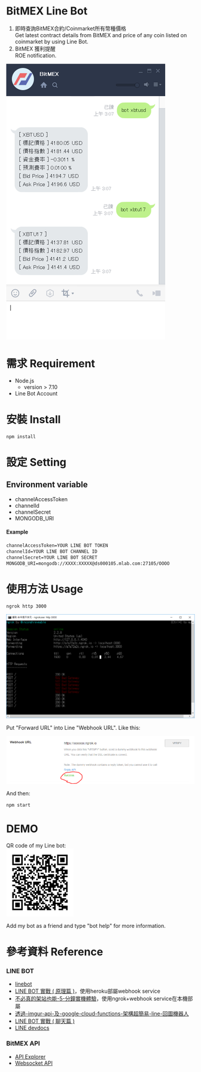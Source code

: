 # BitMEX Line Bot
1. 即時查詢BitMEX合約/Coinmarket所有幣種價格<br/>
Get latest contract details from BitMEX and price of any coin listed on coinmarket by using Line Bot.<br/>
2. BitMEX 獲利提醒<br/>
ROE notification.<br/>

![](./pic/demo)

# 需求 Requirement
* Node.js 
    * version > 7.10
* Line Bot Account 

# 安裝 Install
```shell
npm install
```

# 設定 Setting
## Environment variable
- channelAccessToken
- channelId
- channelSecret
- MONGODB_URI

#### Example
```shell
channelAccessToken=YOUR LINE BOT TOKEN
channelId=YOUR LINE BOT CHANNEL ID
channelSecret=YOUR LINE BOT SECRET
MONGODB_URI=mongodb://XXXX:XXXXX@ds000105.mlab.com:27105/OOOO
```

# 使用方法 Usage

```shell=
ngrok http 3000
```
![](./pic/2-3)

Put "Forward URL" into Line "Webhook URL". Like this:

![](./pic/2-2)

And then:
```shell
npm start
```

# DEMO

QR code of my Line bot:<br/>
![](./pic/0pyMi1TFEu)

Add my bot as a friend and type "bot help" for more information.

# 參考資料 Reference

### LINE BOT
* [linebot](https://github.com/boybundit/linebot)
* [LINE BOT 實戰 ( 原理篇 )](http://www.oxxostudio.tw/articles/201701/line-bot.html)，使用heroku部屬webhook service
* [不必真的架站也能-5-分鐘實機體驗](https://simonhsu.blog/2017/01/25/不必真的架站也能-5-分鐘實機體驗-line-bot-message-api-應用-by-node-js-ngrok/)，使用ngrok+webhook service在本機部屬
* [透過-imgur-api-及-google-cloud-functions-架構超簡易-line-回圖機器人](https://simonhsu.blog/2017/04/06/透過-imgur-api-及-google-cloud-functions-架構超簡易-line-回圖機器人-連圖片流/)
* [LINE BOT 實戰 ( 聊天篇 )](http://www.oxxostudio.tw/articles/201701/line-bot-2.html)
* [LINE devdocs](https://devdocs.line.me/en/#webhook-event-object)
### BitMEX API
* [API Explorer](https://www.bitmex.com/api/explorer/)
* [Websocket API](https://www.bitmex.com/app/wsAPI)
